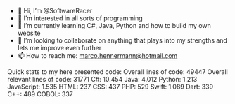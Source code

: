 - 👋 Hi, I’m @SoftwareRacer
- 👀 I’m interested in all sorts of programming
- 🌱 I’m currently learning C#, Java, Python and how to build my own website
- 💞️ I’m looking to collaborate on anything that plays into my strengths and lets me improve even further
- 📫 How to reach me: marco.hennermann@hotmail.com

Quick stats to my here presented code:
Overall lines of code: 49447
Overall relevant lines of code: 31771
C#: 10.454
Java: 4.012
Python: 1.213
JavaScript: 1.535
HTML: 237
CSS: 437
PHP: 529
Swift: 1.089
Dart: 339
C++: 489
COBOL: 337

<!---
SoftwareRacer/SoftwareRacer is a ✨ special ✨ repository because its `README.md` (this file) appears on your GitHub profile.
You can click the Preview link to take a look at your changes.
--->

